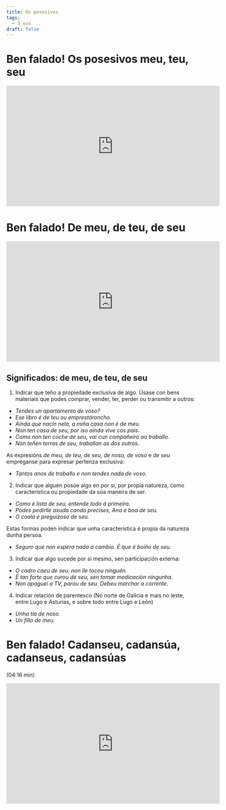 ```yaml
---
title: Os posesivos
tags:
  - 3_eso
draft: false
---
```

# Ben falado! Os posesivos meu, teu, seu

<iframe width="560" height="315" src="https://www.youtube.com/embed/rlQehjqLiG4" title="YouTube video player" frameborder="0" allow="accelerometer; autoplay; clipboard-write; encrypted-media; gyroscope; picture-in-picture" allowfullscreen></iframe>

# Ben falado! De meu, de teu, de seu

<iframe width="560" height="315" src="https://www.youtube.com/embed/1nM7Gh5AcRw" title="YouTube video player" frameborder="0" allow="accelerometer; autoplay; clipboard-write; encrypted-media; gyroscope; picture-in-picture" allowfullscreen></iframe>

## Significados: de meu, de teu, de seu

1. Indicar que teño a propiedade exclusiva de algo. Úsase con bens materiais que podes comprar, vender, ter, perder ou transmitir a outros:

* *Tendes un apartamento de voso?*
* *Ese libro é de teu ou emprestároncho.*
* *Aínda que nacín nela, a miña casa non é de meu.*
* *Non ten casa de seu, por iso aínda vive cos pais.*
* *Como non ten coche de seu, vai cun compañeiro ao traballo.*
* *Non teñen terras de seu, traballan as dos outros.*

As expresións *de meu, de teu, de seu, de noso, de voso* e *de seu* empréganse para expresar pertenza exclusiva:

* *Tantos anos de traballo e non tendes nada de voso.*

2. Indicar que alguén posúe algo en por si, por propia natureza, como característica ou propiedade da súa maneira de ser.

* *Como é lista de seu, entende todo á primeira.*
* *Podes pedirlle axuda cando precises, Ana é boa de seu.*
* *O coala é preguizoso de seu.*

Estas formas poden indicar que unha característica é propia da natureza dunha persoa.

* *Seguro que non espera nada a cambio. É que é boíño de seu.*

3. Indicar que algo sucede por si mesmo, sen participación externa:

* *O cadro caeu de seu, non lle tocou ninguén.*
* *É tan forte que curou de seu, sen tomar medicación ningunha.*
* *Non apaguei a TV, parou de seu. Debeu marchar a corrente.*

4. Indicar relación de parentesco (No norte de Galicia e mais no leste, entre Lugo e Asturias, e sobre todo entre Lugo e León)

* *Unha tía de noso.*
* *Un fillo de meu.*

# Ben falado! Cadanseu, cadansúa, cadanseus, cadansúas

(04:16 min)

<iframe width="560" height="315" src="https://www.youtube.com/embed/kMvAUOO0q8c" title="YouTube video player" frameborder="0" allow="accelerometer; autoplay; clipboard-write; encrypted-media; gyroscope; picture-in-picture" allowfullscreen></iframe>